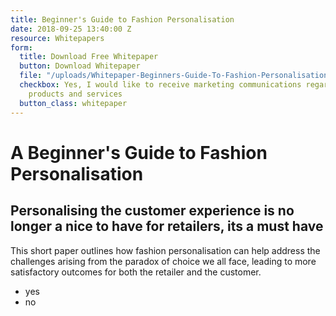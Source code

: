 ```yaml
---
title: Beginner's Guide to Fashion Personalisation
date: 2018-09-25 13:40:00 Z
resource: Whitepapers
form:
  title: Download Free Whitepaper
  button: Download Whitepaper
  file: "/uploads/Whitepaper-Beginners-Guide-To-Fashion-Personalisation.pdf"
  checkbox: Yes, I would like to receive marketing communications regarding Dressipi
    products and services
  button_class: whitepaper
---
```


# A Beginner's Guide to Fashion Personalisation

## Personalising the customer experience is no longer a nice to have for retailers, its a must have

This short paper outlines how fashion
personalisation can help address the challenges
arising from the paradox of choice we all face, leading to more
satisfactory outcomes for both the retailer and the customer.

* yes
* no